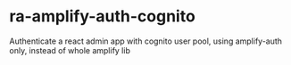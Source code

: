 # ra-amplify-auth-cognito
Authenticate a react admin app with cognito user pool, using amplify-auth only, instead of whole amplify lib
